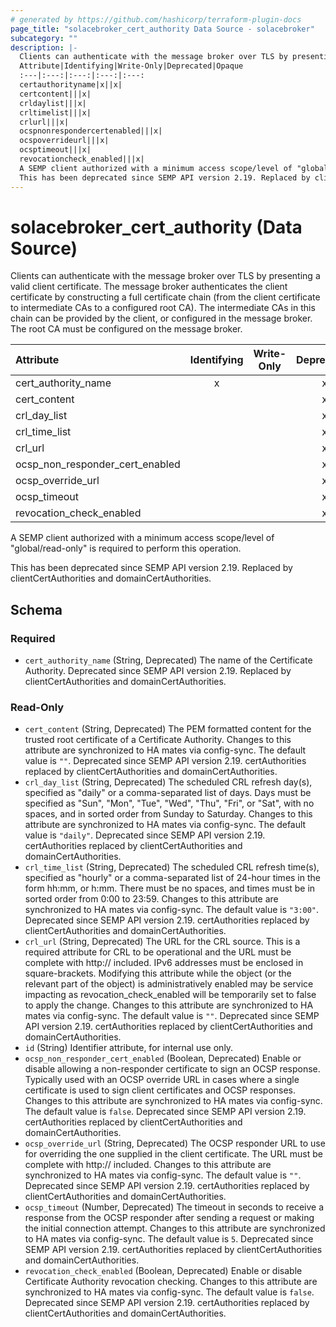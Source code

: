 ```yaml
---
# generated by https://github.com/hashicorp/terraform-plugin-docs
page_title: "solacebroker_cert_authority Data Source - solacebroker"
subcategory: ""
description: |-
  Clients can authenticate with the message broker over TLS by presenting a valid client certificate. The message broker authenticates the client certificate by constructing a full certificate chain (from the client certificate to intermediate CAs to a configured root CA). The intermediate CAs in this chain can be provided by the client, or configured in the message broker. The root CA must be configured on the message broker.
  Attribute|Identifying|Write-Only|Deprecated|Opaque
  :---|:---:|:---:|:---:|:---:
  certauthorityname|x||x|
  certcontent|||x|
  crldaylist|||x|
  crltimelist|||x|
  crlurl|||x|
  ocspnonrespondercertenabled|||x|
  ocspoverrideurl|||x|
  ocsptimeout|||x|
  revocationcheck_enabled|||x|
  A SEMP client authorized with a minimum access scope/level of "global/read-only" is required to perform this operation.
  This has been deprecated since SEMP API version 2.19. Replaced by clientCertAuthorities and domainCertAuthorities.
---
```


# solacebroker_cert_authority (Data Source)

Clients can authenticate with the message broker over TLS by presenting a valid client certificate. The message broker authenticates the client certificate by constructing a full certificate chain (from the client certificate to intermediate CAs to a configured root CA). The intermediate CAs in this chain can be provided by the client, or configured in the message broker. The root CA must be configured on the message broker.


Attribute|Identifying|Write-Only|Deprecated|Opaque
:---|:---:|:---:|:---:|:---:
cert_authority_name|x||x|
cert_content|||x|
crl_day_list|||x|
crl_time_list|||x|
crl_url|||x|
ocsp_non_responder_cert_enabled|||x|
ocsp_override_url|||x|
ocsp_timeout|||x|
revocation_check_enabled|||x|



A SEMP client authorized with a minimum access scope/level of "global/read-only" is required to perform this operation.

This has been deprecated since SEMP API version 2.19. Replaced by clientCertAuthorities and domainCertAuthorities.



<!-- schema generated by tfplugindocs -->
## Schema

### Required

- `cert_authority_name` (String, Deprecated) The name of the Certificate Authority. Deprecated since SEMP API version 2.19. Replaced by clientCertAuthorities and domainCertAuthorities.

### Read-Only

- `cert_content` (String, Deprecated) The PEM formatted content for the trusted root certificate of a Certificate Authority. Changes to this attribute are synchronized to HA mates via config-sync. The default value is `""`. Deprecated since SEMP API version 2.19. certAuthorities replaced by clientCertAuthorities and domainCertAuthorities.
- `crl_day_list` (String, Deprecated) The scheduled CRL refresh day(s), specified as "daily" or a comma-separated list of days. Days must be specified as "Sun", "Mon", "Tue", "Wed", "Thu", "Fri", or "Sat", with no spaces, and in sorted order from Sunday to Saturday. Changes to this attribute are synchronized to HA mates via config-sync. The default value is `"daily"`. Deprecated since SEMP API version 2.19. certAuthorities replaced by clientCertAuthorities and domainCertAuthorities.
- `crl_time_list` (String, Deprecated) The scheduled CRL refresh time(s), specified as "hourly" or a comma-separated list of 24-hour times in the form hh:mm, or h:mm. There must be no spaces, and times must be in sorted order from 0:00 to 23:59. Changes to this attribute are synchronized to HA mates via config-sync. The default value is `"3:00"`. Deprecated since SEMP API version 2.19. certAuthorities replaced by clientCertAuthorities and domainCertAuthorities.
- `crl_url` (String, Deprecated) The URL for the CRL source. This is a required attribute for CRL to be operational and the URL must be complete with http:// included. IPv6 addresses must be enclosed in square-brackets. Modifying this attribute while the object (or the relevant part of the object) is administratively enabled may be service impacting as revocation_check_enabled will be temporarily set to false to apply the change. Changes to this attribute are synchronized to HA mates via config-sync. The default value is `""`. Deprecated since SEMP API version 2.19. certAuthorities replaced by clientCertAuthorities and domainCertAuthorities.
- `id` (String) Identifier attribute, for internal use only.
- `ocsp_non_responder_cert_enabled` (Boolean, Deprecated) Enable or disable allowing a non-responder certificate to sign an OCSP response. Typically used with an OCSP override URL in cases where a single certificate is used to sign client certificates and OCSP responses. Changes to this attribute are synchronized to HA mates via config-sync. The default value is `false`. Deprecated since SEMP API version 2.19. certAuthorities replaced by clientCertAuthorities and domainCertAuthorities.
- `ocsp_override_url` (String, Deprecated) The OCSP responder URL to use for overriding the one supplied in the client certificate. The URL must be complete with http:// included. Changes to this attribute are synchronized to HA mates via config-sync. The default value is `""`. Deprecated since SEMP API version 2.19. certAuthorities replaced by clientCertAuthorities and domainCertAuthorities.
- `ocsp_timeout` (Number, Deprecated) The timeout in seconds to receive a response from the OCSP responder after sending a request or making the initial connection attempt. Changes to this attribute are synchronized to HA mates via config-sync. The default value is `5`. Deprecated since SEMP API version 2.19. certAuthorities replaced by clientCertAuthorities and domainCertAuthorities.
- `revocation_check_enabled` (Boolean, Deprecated) Enable or disable Certificate Authority revocation checking. Changes to this attribute are synchronized to HA mates via config-sync. The default value is `false`. Deprecated since SEMP API version 2.19. certAuthorities replaced by clientCertAuthorities and domainCertAuthorities.
